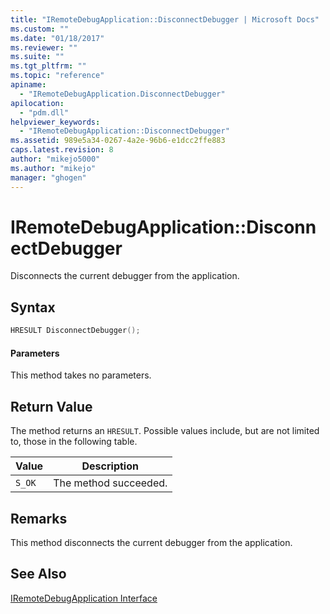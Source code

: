 ```yaml
---
title: "IRemoteDebugApplication::DisconnectDebugger | Microsoft Docs"
ms.custom: ""
ms.date: "01/18/2017"
ms.reviewer: ""
ms.suite: ""
ms.tgt_pltfrm: ""
ms.topic: "reference"
apiname: 
  - "IRemoteDebugApplication.DisconnectDebugger"
apilocation: 
  - "pdm.dll"
helpviewer_keywords: 
  - "IRemoteDebugApplication::DisconnectDebugger"
ms.assetid: 989e5a34-0267-4a2e-96b6-e1dcc2ffe883
caps.latest.revision: 8
author: "mikejo5000"
ms.author: "mikejo"
manager: "ghogen"
---
```

# IRemoteDebugApplication::DisconnectDebugger
Disconnects the current debugger from the application.  
  
## Syntax  
  
```cpp
HRESULT DisconnectDebugger();  
```  
  
#### Parameters  
 This method takes no parameters.  
  
## Return Value  
 The method returns an `HRESULT`. Possible values include, but are not limited to, those in the following table.  
  
|Value|Description|  
|-----------|-----------------|  
|`S_OK`|The method succeeded.|  
  
## Remarks  
 This method disconnects the current debugger from the application.  
  
## See Also  
 [IRemoteDebugApplication Interface](../../winscript/reference/iremotedebugapplication-interface.md)
